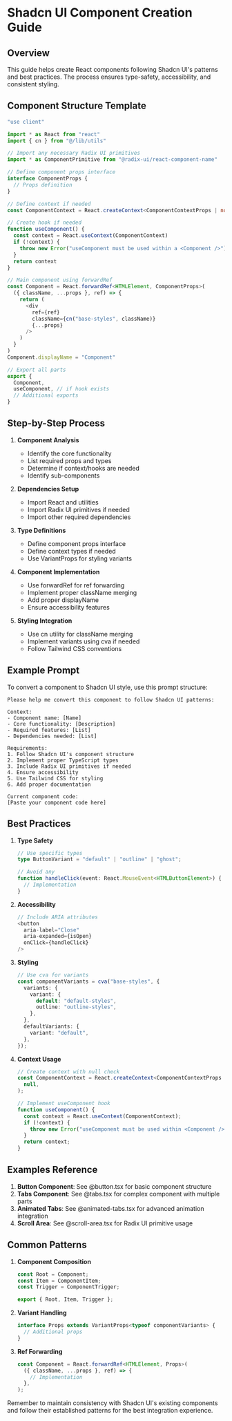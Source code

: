 # Shadcn UI Component Creation Guide

## Overview

This guide helps create React components following Shadcn UI's patterns and best practices. The process ensures type-safety, accessibility, and consistent styling.

## Component Structure Template

```typescript
"use client"

import * as React from "react"
import { cn } from "@/lib/utils"

// Import any necessary Radix UI primitives
import * as ComponentPrimitive from "@radix-ui/react-component-name"

// Define component props interface
interface ComponentProps {
  // Props definition
}

// Define context if needed
const ComponentContext = React.createContext<ComponentContextProps | null>(null)

// Create hook if needed
function useComponent() {
  const context = React.useContext(ComponentContext)
  if (!context) {
    throw new Error("useComponent must be used within a <Component />")
  }
  return context
}

// Main component using forwardRef
const Component = React.forwardRef<HTMLElement, ComponentProps>(
  ({ className, ...props }, ref) => {
    return (
      <div
        ref={ref}
        className={cn("base-styles", className)}
        {...props}
      />
    )
  }
)
Component.displayName = "Component"

// Export all parts
export {
  Component,
  useComponent, // if hook exists
  // Additional exports
}
```

## Step-by-Step Process

1. **Component Analysis**

   - Identify the core functionality
   - List required props and types
   - Determine if context/hooks are needed
   - Identify sub-components

2. **Dependencies Setup**

   - Import React and utilities
   - Import Radix UI primitives if needed
   - Import other required dependencies

3. **Type Definitions**

   - Define component props interface
   - Define context types if needed
   - Use VariantProps for styling variants

4. **Component Implementation**

   - Use forwardRef for ref forwarding
   - Implement proper className merging
   - Add proper displayName
   - Ensure accessibility features

5. **Styling Integration**
   - Use cn utility for className merging
   - Implement variants using cva if needed
   - Follow Tailwind CSS conventions

## Example Prompt

To convert a component to Shadcn UI style, use this prompt structure:

```
Please help me convert this component to follow Shadcn UI patterns:

Context:
- Component name: [Name]
- Core functionality: [Description]
- Required features: [List]
- Dependencies needed: [List]

Requirements:
1. Follow Shadcn UI's component structure
2. Implement proper TypeScript types
3. Include Radix UI primitives if needed
4. Ensure accessibility
5. Use Tailwind CSS for styling
6. Add proper documentation

Current component code:
[Paste your component code here]
```

## Best Practices

1. **Type Safety**

   ```typescript
   // Use specific types
   type ButtonVariant = "default" | "outline" | "ghost";

   // Avoid any
   function handleClick(event: React.MouseEvent<HTMLButtonElement>) {
     // Implementation
   }
   ```

2. **Accessibility**

   ```typescript
   // Include ARIA attributes
   <button
     aria-label="Close"
     aria-expanded={isOpen}
     onClick={handleClick}
   />
   ```

3. **Styling**

   ```typescript
   // Use cva for variants
   const componentVariants = cva("base-styles", {
     variants: {
       variant: {
         default: "default-styles",
         outline: "outline-styles",
       },
     },
     defaultVariants: {
       variant: "default",
     },
   });
   ```

4. **Context Usage**

   ```typescript
   // Create context with null check
   const ComponentContext = React.createContext<ComponentContextProps | null>(
     null,
   );

   // Implement useComponent hook
   function useComponent() {
     const context = React.useContext(ComponentContext);
     if (!context) {
       throw new Error("useComponent must be used within <Component />");
     }
     return context;
   }
   ```

## Examples Reference

1. **Button Component**: See @button.tsx for basic component structure
2. **Tabs Component**: See @tabs.tsx for complex component with multiple parts
3. **Animated Tabs**: See @animated-tabs.tsx for advanced animation integration
4. **Scroll Area**: See @scroll-area.tsx for Radix UI primitive usage

## Common Patterns

1. **Component Composition**

   ```typescript
   const Root = Component;
   const Item = ComponentItem;
   const Trigger = ComponentTrigger;

   export { Root, Item, Trigger };
   ```

2. **Variant Handling**

   ```typescript
   interface Props extends VariantProps<typeof componentVariants> {
     // Additional props
   }
   ```

3. **Ref Forwarding**
   ```typescript
   const Component = React.forwardRef<HTMLElement, Props>(
     ({ className, ...props }, ref) => {
       // Implementation
     },
   );
   ```

Remember to maintain consistency with Shadcn UI's existing components and follow their established patterns for the best integration experience.
